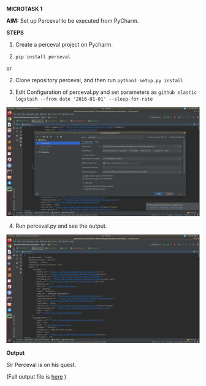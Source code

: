 **MICROTASK 1**

**AIM:** Set up Perceval to be executed from PyCharm.

**STEPS** 

1. Create a perceval project on Pycharm.

2. ``` pip install perceval ```

or 

2. Clone repository perceval, and then run ```python3 setup.py install```

3. Edit Configuration of perceval.py and set parameters as ``` github elastic logstash --from date '2016-01-01' --sleep-for-rate ```

![Image description](https://github.com/ria18405/Microtasks/blob/master/Microtask1/configuration.png)

4. Run perceval.py and see the output.

![Image description](https://github.com/ria18405/Microtasks/blob/master/Microtask1/output.png)

**Output**

Sir Perceval is on his quest.

(Full output file is [here](https://github.com/ria18405/Microtasks/blob/master/Microtask1/output.txt) )